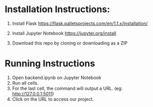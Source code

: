 # Installation Instructions:

1. Install Flask
https://flask.palletsprojects.com/en/1.1.x/installation/

2. Install Jupyter Notebook
https://jupyter.org/install

2. Download this repo by cloning or downloading as a ZIP

# Running Instructions

1. Open backend.ipynb on Jupyter Notebook
2. Run all cells.
3. For the last cell, the command will output a URL.
  (eg: http://127.0.0.1:5011)
4. Click on the URL to access our project.
